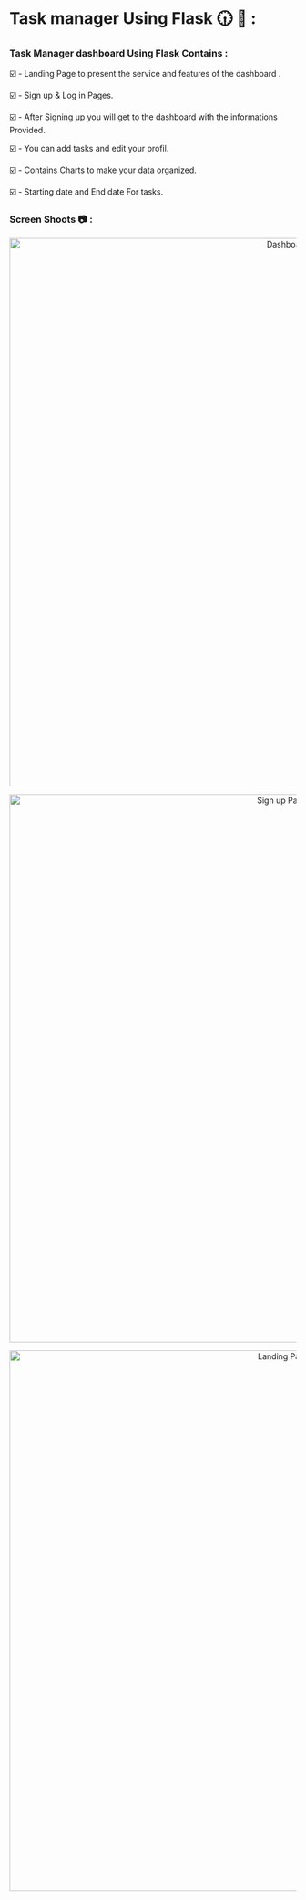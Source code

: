 # Task manager Using Flask 🕡 📅 :

### Task Manager dashboard Using Flask Contains :

☑️ - Landing Page to present the service and features of the dashboard .

☑️ - Sign up & Log in Pages.

☑️ - After Signing up you will get to the dashboard with the informations Provided.

☑️ - You can add tasks and edit your profil.

☑️ - Contains Charts to make your data organized.

☑️ - Starting date and End date For tasks.



### Screen Shoots 📷 :


<p align="center">
  <img width="960" alt="Dashboard" src="https://github.com/moadhamousti/Flask_Task/assets/118165767/58f93283-8912-4369-ae88-e4158813246b">
</p>

<p align="center">
  <img width="960" alt="Sign up Page #1" src="https://github.com/moadhamousti/Flask_Task/assets/118165767/a0e7bc1b-06a7-424e-a51c-4b47567e168d">
</p>

<p align="center">
  <img width="947" alt="Landing Page" src="https://github.com/moadhamousti/Flask_Task/assets/118165767/48e02ae0-5902-4916-b136-47da76683eb4">
</p>


